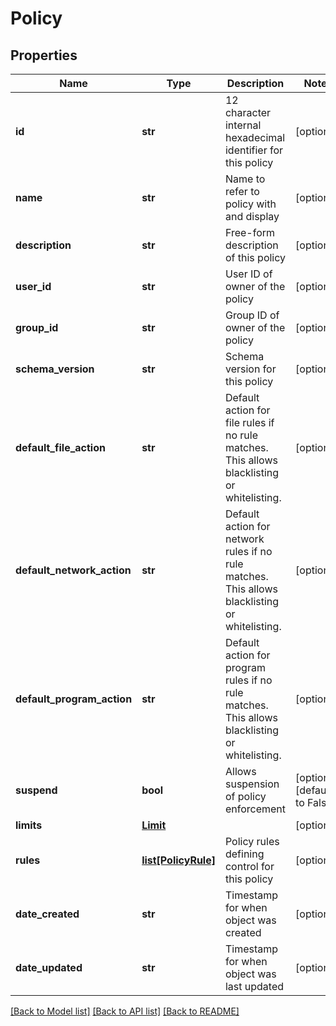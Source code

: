 # Policy

## Properties
Name | Type | Description | Notes
------------ | ------------- | ------------- | -------------
**id** | **str** | 12 character internal hexadecimal identifier for this policy | [optional] 
**name** | **str** | Name to refer to policy with and display | [optional] 
**description** | **str** | Free-form description of this policy | [optional] 
**user_id** | **str** | User ID of owner of the policy | [optional] 
**group_id** | **str** | Group ID of owner of the policy | [optional] 
**schema_version** | **str** | Schema version for this policy | [optional] 
**default_file_action** | **str** | Default action for file rules if no rule matches. This allows blacklisting or whitelisting. | [optional] 
**default_network_action** | **str** | Default action for network rules if no rule matches. This allows blacklisting or whitelisting. | [optional] 
**default_program_action** | **str** | Default action for program rules if no rule matches. This allows blacklisting or whitelisting. | [optional] 
**suspend** | **bool** | Allows suspension of policy enforcement | [optional] [default to False]
**limits** | [**Limit**](Limit.md) |  | [optional] 
**rules** | [**list[PolicyRule]**](PolicyRule.md) | Policy rules defining control for this policy | [optional] 
**date_created** | **str** | Timestamp for when object was created | [optional] 
**date_updated** | **str** | Timestamp for when object was last updated | [optional] 

[[Back to Model list]](../README.md#documentation-for-models) [[Back to API list]](../README.md#documentation-for-api-endpoints) [[Back to README]](../README.md)


